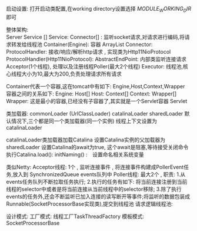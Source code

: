 启动设置:
    打开启动类配置,在working directory设置选择 $MODULE_WORKING_DIR$ 即可
    
    
整体架构:   
  Server
    Service []
  Service:
    Connector[] : 监听socket请求,对请求进行编码,将请求转发给线程池
    Container(Engine): 容器
    ArrayList<Executor>
  Connector:
    ProtocolHandler: 接收/响应/解析http请求 , 实现类为Http11NioProtocol
  ProtocolHandler(Http11NioProtocol):
    AbstractEndPoint: 内部类监听连接请求Acceptor(1个线程), 处理以及注册线程Poller(最大2个线程) 
        Executor: 线程池,核心线程大小为10,最大为200,负责处理请求所有请求   
    
  Container代表一个容器,这在tomcat中有如下: Engine,Host,Context,Wrapper
容器之间的关系如下:
  Engine:
    Host[]
  Host:
    Context[]
  Context:
    Wrapper[]
  Wrapper: 这是最小的容器,已经没有子容器了,其实就是一个Servlet容器
    Servlet   
    
  类加载器:
      commonLoader (UrlClassLoader)
      catalinaLoader
      sharedLoader
      默认情况下,三个都是同一个类加载器(同一个实例)
      线程上下文设置为 catalinaLoader
      
  catalinaLoader类加载器加载Catalina
  设置Catalina实例的父加载器为sharedLoader
  设置Catalina的await为true, 这个await是阻塞,等待接受关闭命令
  执行Catalina.load():
    initNaming() :　设置命名相关系统变量
    
类似Netty:
    Acceptor线程:  1个 , 监听连接事件 , 将连接事件构建成PollerEvent任务,放入到 SynchronizedQueue<PollerEvent> events队列中
    Poller线程: 最大2个 ,
          职责: 1.从events任务队列不断拉取任务执行; 
                2.执行的任务有如下: 将当前连接注册到当前线程的selector中或者是将当前连接从当前线程中的selector移除;
                3.除了执行events的任务外,还会不断监听已加入连接的读写断开等事件;将监听的数据包装成Runnable(SocketProcessorBase实现类),提交到线程池
    请求逻辑线程池: 

 
 设计模式:
    工厂模式: 线程工厂TaskThreadFactory
    模板模式: SocketProcessorBase
    
     
    